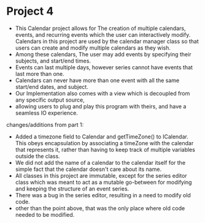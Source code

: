 # Project 4

* This Calendar project allows for The creation of multiple calendars, events, and recurring events
which the user can interactively modify. Calendars in this project are used by the calendar manager
class so that users can create and modify multiple calendars as they wish.
* Among these calendars, The user may add events by specifying their subjects, and start/end times.
* Events can last multiple days, however series cannot have events that last more than one.
* Calendars can never have more than one event with all the same start/end dates, and subject.
* Our Implementation also comes with a view which is decoupled from any specific output source,
* allowing users to plug and play this program with theirs, and have a seamless IO experience.



changes/additions from part 1: 
* Added a timezone field to Calendar and getTimeZone() to ICalendar. 
This obeys encapsulation by associating a timeZone with the calendar 
that represents it, rather than having to keep track of multiple variables outside
the class.
* We did not add the name of a calendar to the calendar itself for the simple fact that the calendar
doesn't care about its name.
* All classes in this project are immutable, except for the series editor class which was meant 
to act as a mutable go-between for modifying and keeping the structure of an event series.
* There was a bug in the series editor, resulting in a need to modify old code. 
* other than the point above, that was the only place where old code needed to be modified.
